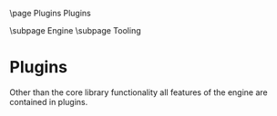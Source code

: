 \page Plugins Plugins

\subpage Engine
\subpage Tooling

# Plugins

Other than the core library functionality all features of the engine are contained in plugins.